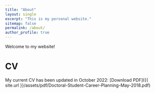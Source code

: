 ```yaml
---
title: "About"
layout: single
excerpt: "This is my personal website."
sitemap: false
permalink: /about/
author_profile: true
---
```

Welcome to my website!
# CV
My current CV has been updated in October 2022: [Download PDF]({{ site.url }}/assets/pdf/Doctoral-Student-Career-Planning-May-2018.pdf)